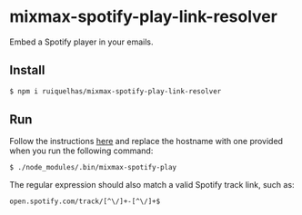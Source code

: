 # mixmax-spotify-play-link-resolver

Embed a Spotify player in your emails.

## Install

```bash
$ npm i ruiquelhas/mixmax-spotify-play-link-resolver
```

## Run

Follow the instructions [here](http://sdk.mixmax.com/docs/tutorial-giphy-link-preview) and replace the hostname with one provided when you run the following command:

```bash
$ ./node_modules/.bin/mixmax-spotify-play
```

The regular expression should also match a valid Spotify track link, such as:

```
open.spotify.com/track/[^\/]+-[^\/]+$
```
